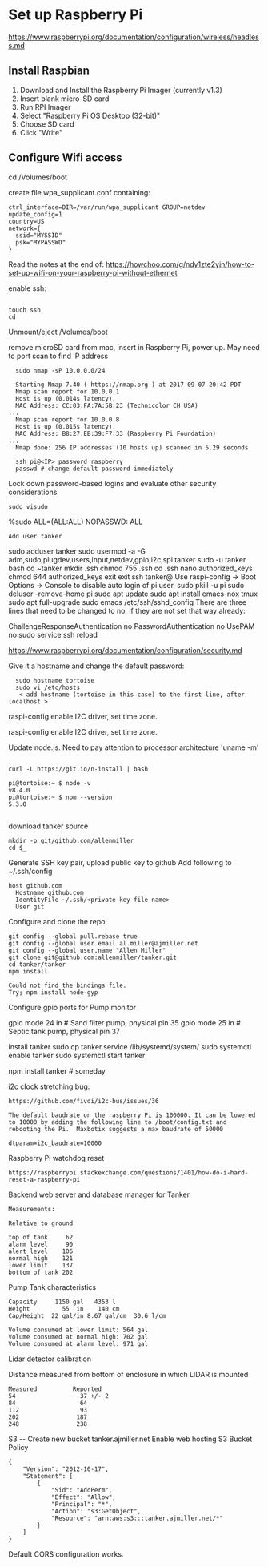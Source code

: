 # Set up Raspberry Pi

<https://www.raspberrypi.org/documentation/configuration/wireless/headless.md>

## Install Raspbian

1. Download and Install the Raspberry Pi Imager (currently v1.3)
2. Insert blank micro-SD card
3. Run RPI Imager
4. Select "Raspberry Pi OS Desktop (32-bit)"
5. Choose SD card
6. Click "Write"

## Configure Wifi access

  cd /Volumes/boot

  create file wpa_supplicant.conf containing:

  ````
  ctrl_interface=DIR=/var/run/wpa_supplicant GROUP=netdev
  update_config=1
  country=US
  network={
    ssid="MYSSID"
    psk="MYPASSWD"
  }
  ````

Read the notes at the end of:
https://howchoo.com/g/ndy1zte2yjn/how-to-set-up-wifi-on-your-raspberry-pi-without-ethernet

  enable ssh:

  ````

  touch ssh
  cd

  ````
  Unmount/eject /Volumes/boot

  remove microSD card from mac, insert in Raspberry Pi, power up.
  May need to port scan to find IP address
````
  sudo nmap -sP 10.0.0.0/24
  
  Starting Nmap 7.40 ( https://nmap.org ) at 2017-09-07 20:42 PDT
  Nmap scan report for 10.0.0.1
  Host is up (0.014s latency).
  MAC Address: CC:03:FA:7A:5B:23 (Technicolor CH USA)
...
  Nmap scan report for 10.0.0.8
  Host is up (0.015s latency).
  MAC Address: B8:27:EB:39:F7:33 (Raspberry Pi Foundation)
...
  Nmap done: 256 IP addresses (10 hosts up) scanned in 5.29 seconds
  
  ssh pi@<IP> password raspberry
  passwd # change default password immediately
````
Lock down password-based logins and evaluate other security considerations
````
sudo visudo
````
%sudo   ALL=(ALL:ALL) NOPASSWD: ALL
````
Add user tanker
````
sudo adduser tanker
sudo usermod -a -G adm,sudo,plugdev,users,input,netdev,gpio,i2c,spi tanker
sudo -u tanker bash
cd ~tanker
  mkdir .ssh
  chmod 755 .ssh
  cd .ssh
  nano authorized_keys
    <copy your public key>
  chmod 644 authorized_keys
exit
exit
ssh tanker@<ip>
Use raspi-config -> Boot Options -> Console to disable auto login of pi user.
sudo pkill -u pi
sudo deluser -remove-home pi
sudo apt update
sudo apt install emacs-nox tmux
sudo apt full-upgrade
sudo emacs /etc/ssh/sshd_config
There are three lines that need to be changed to no, if they are not set that way already:

ChallengeResponseAuthentication no
PasswordAuthentication no
UsePAM no
sudo service ssh reload

https://www.raspberrypi.org/documentation/configuration/security.md


Give it a hostname and change the default password:
````
  sudo hostname tortoise
  sudo vi /etc/hosts
   < add hostname (tortoise in this case) to the first line, after localhost >
````
raspi-config enable I2C driver, set time zone.


raspi-config enable I2C driver, set time zone.


Update node.js.  Need to pay attention to processor architecture 'uname -m'
````

curl -L https://git.io/n-install | bash

pi@tortoise:~ $ node -v
v8.4.0
pi@tortoise:~ $ npm --version
5.3.0
 
````
download tanker source
````
mkdir -p git/github.com/allenmiller
cd $_
````
Generate SSH key pair, upload public key to github
Add following to ~/.ssh/config
````
host github.com
  Hostname github.com
  IdentityFile ~/.ssh/<private key file name>
  User git
````
Configure and clone the repo
````
git config --global pull.rebase true
git config --global user.email al.miller@ajmiller.net
git config --global user.name "Allen Miller"
git clone git@github.com:allenmiller/tanker.git
cd tanker/tanker
npm install

Could not find the bindings file.
Try; npm install node-gyp
````
Configure gpio ports for Pump monitor

gpio mode 24 in # Sand filter pump, physical pin 35
gpio mode 25 in # Septic tank pump, physical pin 37

Install tanker
sudo cp tanker.service /lib/systemd/system/
sudo systemctl enable tanker
sudo systemctl start tanker


npm install tanker  # someday

i2c clock stretching bug:
````
https://github.com/fivdi/i2c-bus/issues/36

The default baudrate on the raspberry Pi is 100000. It can be lowered to 10000 by adding the following line to /boot/config.txt and rebooting the Pi.  Maxbotix suggests a max baudrate of 50000

dtparam=i2c_baudrate=10000

````

Raspberry Pi watchdog reset
````
https://raspberrypi.stackexchange.com/questions/1401/how-do-i-hard-reset-a-raspberry-pi
````

Backend web server and database manager for Tanker

````
Measurements:

Relative to ground

top of tank     62
alarm level     90
alert level    106
normal high    121
lower limit    137
bottom of tank 202
````

Pump Tank characteristics
````
Capacity     1150 gal   4353 l
Height         55  in    140 cm
Cap/Height  22 gal/in 8.67 gal/cm  30.6 l/cm

Volume consumed at lower limit: 564 gal
Volume consumed at normal high: 702 gal
Volume consumed at alarm level: 971 gal
````

Lidar detector calibration

Distance measured from bottom of enclosure in which LIDAR is mounted
````
Measured          Reported
54                  37 +/- 2
84                  64
112                 93
202                187
248                238
````
S3 -- Create new bucket tanker.ajmiller.net
Enable web hosting
S3 Bucket Policy
````
{
    "Version": "2012-10-17",
    "Statement": [
        {
            "Sid": "AddPerm",
            "Effect": "Allow",
            "Principal": "*",
            "Action": "s3:GetObject",
            "Resource": "arn:aws:s3:::tanker.ajmiller.net/*"
        }
    ]
}
````
Default CORS configuration works.
